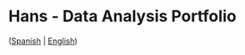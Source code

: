 # Hans - Data Analysis Portfolio 
([Spanish](https://github.com/HansAllTech/Hans_Data_Analysis_Portfolio/blob/main/Proyectos.md#tabla-de-contenido-es--en) | [English](https://github.com/HansAllTech/Hans_Data_Analysis_Portfolio/blob/main/Projects.md#table-of-content-es--en))                                           
                                                                                                                                                           
                                                                                  
                                                                                     
                                                         
                                        
                       
                                        
          
           
    
   
    
  
